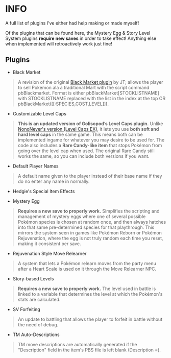 # INFO
A full list of plugins I've either had help making or made myself!

Of the plugins that can be found here, the Mystery Egg & Story Level System plugins **require new saves** in order to take effect! Anything else when implemented will retroactively work just fine!

## Plugins
- Black Market
> A revision of the original [Black Market plugin](https://eeveeexpo.com/threads/2877/) by JT; allows the player to sell Pokemon ala a traditional Mart with the script command pbBlackmarket. Format is either pbBlackMarket[STOCKLISTNAME] with STOCKLISTNAME replaced with the list in the index at the top OR pbBlackMarket([[:SPECIES,COST,LEVEL]]).

- Customizable Level Caps
> **This is an updated version of Golisopod’s Level Caps plugin.**
> Unlike [NonoNever's version (Level Caps EX)](https://eeveeexpo.com/resources/1481/), it lets you use **both soft and hard level caps** in the same game. This means both can be implemented ingame for whatever you may desire to be used for. The code also includes a **Rare Candy-like item** that stops Pokémon from going over the level cap when used. The original Rare Candy still works the same, so you can include both versions if you want.

- Default Player Names
> A default name given to the player instead of their base name if they do no enter any name in normally.

- Hedgie's Special Item Effects

- Mystery Egg
> **Requires a new save to properly work.**
> Simplifies the scripting and management of mystery eggs where one of several possible Pokémon species is chosen at random once, and then always hatches into that same pre-determined species for that playthrough. This mirrors the system seen in games like Pokémon Reborn or Pokémon Rejuvenation, where the egg is not truly random each time you reset, making it consistent per save.

- Rejuvenation Style Move Relearner
> A system that lets a Pokémon relearn moves from the party menu after a Heart Scale is used on it through the Move Relearner NPC.

- Story-based Levels
> **Requires a new save to properly work.**
> The level used in battle is linked to a variable that determines the level at which the Pokémon's stats are calculated.

- SV Forfeiting
> An update to battling that allows the player to forfeit in battle without the need of debug.

- TM Auto-Descriptions
> TM move descriptions are automatically generated if the "Description" field in the item's PBS file is left blank (Description =).
